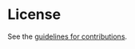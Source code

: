 # License

See the
[guidelines for contributions](https://github.com/ietf-ivy-wg/network-inventory-software/blob/main/CONTRIBUTING.md).
